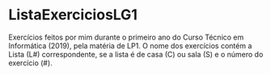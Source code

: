 # ListaExerciciosLG1
Exercícios feitos por mim durante o primeiro ano do Curso Técnico em Informática (2019), pela matéria de LP1.
O nome dos exercícios contém a Lista (L#) correspondente, se a lista é de casa (C) ou sala (S) e o número do exercício (#).
